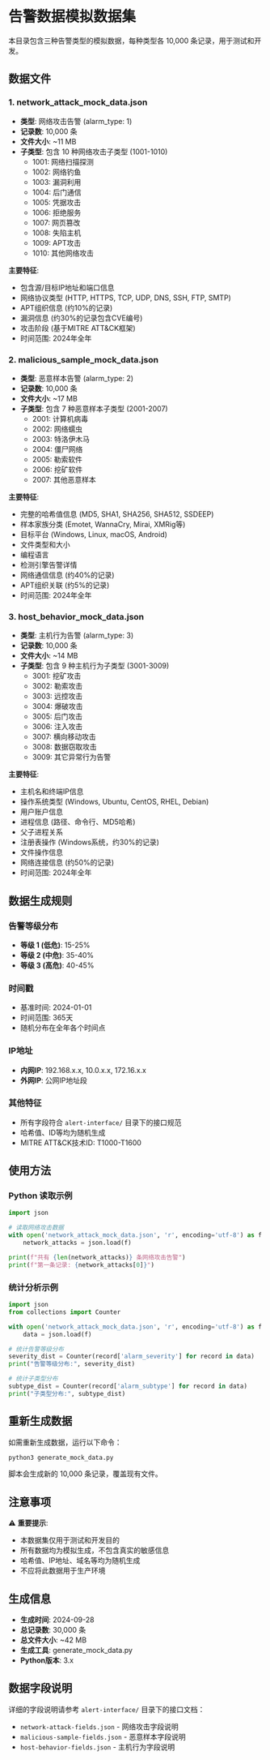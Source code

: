 # 告警数据模拟数据集

本目录包含三种告警类型的模拟数据，每种类型各 10,000 条记录，用于测试和开发。

## 数据文件

### 1. network_attack_mock_data.json
- **类型**: 网络攻击告警 (alarm_type: 1)
- **记录数**: 10,000 条
- **文件大小**: ~11 MB
- **子类型**: 包含 10 种网络攻击子类型 (1001-1010)
  - 1001: 网络扫描探测
  - 1002: 网络钓鱼
  - 1003: 漏洞利用
  - 1004: 后门通信
  - 1005: 凭据攻击
  - 1006: 拒绝服务
  - 1007: 网页篡改
  - 1008: 失陷主机
  - 1009: APT攻击
  - 1010: 其他网络攻击

**主要特征**:
- 包含源/目标IP地址和端口信息
- 网络协议类型 (HTTP, HTTPS, TCP, UDP, DNS, SSH, FTP, SMTP)
- APT组织信息 (约10%的记录)
- 漏洞信息 (约30%的记录包含CVE编号)
- 攻击阶段 (基于MITRE ATT&CK框架)
- 时间范围: 2024年全年

### 2. malicious_sample_mock_data.json
- **类型**: 恶意样本告警 (alarm_type: 2)
- **记录数**: 10,000 条
- **文件大小**: ~17 MB
- **子类型**: 包含 7 种恶意样本子类型 (2001-2007)
  - 2001: 计算机病毒
  - 2002: 网络蠕虫
  - 2003: 特洛伊木马
  - 2004: 僵尸网络
  - 2005: 勒索软件
  - 2006: 挖矿软件
  - 2007: 其他恶意样本

**主要特征**:
- 完整的哈希值信息 (MD5, SHA1, SHA256, SHA512, SSDEEP)
- 样本家族分类 (Emotet, WannaCry, Mirai, XMRig等)
- 目标平台 (Windows, Linux, macOS, Android)
- 文件类型和大小
- 编程语言
- 检测引擎告警详情
- 网络通信信息 (约40%的记录)
- APT组织关联 (约5%的记录)
- 时间范围: 2024年全年

### 3. host_behavior_mock_data.json
- **类型**: 主机行为告警 (alarm_type: 3)
- **记录数**: 10,000 条
- **文件大小**: ~14 MB
- **子类型**: 包含 9 种主机行为子类型 (3001-3009)
  - 3001: 挖矿攻击
  - 3002: 勒索攻击
  - 3003: 远控攻击
  - 3004: 爆破攻击
  - 3005: 后门攻击
  - 3006: 注入攻击
  - 3007: 横向移动攻击
  - 3008: 数据窃取攻击
  - 3009: 其它异常行为告警

**主要特征**:
- 主机名和终端IP信息
- 操作系统类型 (Windows, Ubuntu, CentOS, RHEL, Debian)
- 用户账户信息
- 进程信息 (路径、命令行、MD5哈希)
- 父子进程关系
- 注册表操作 (Windows系统，约30%的记录)
- 文件操作信息
- 网络连接信息 (约50%的记录)
- 时间范围: 2024年全年

## 数据生成规则

### 告警等级分布
- **等级 1 (低危)**: 15-25%
- **等级 2 (中危)**: 35-40%
- **等级 3 (高危)**: 40-45%

### 时间戳
- 基准时间: 2024-01-01
- 时间范围: 365天
- 随机分布在全年各个时间点

### IP地址
- **内网IP**: 192.168.x.x, 10.0.x.x, 172.16.x.x
- **外网IP**: 公网IP地址段

### 其他特征
- 所有字段符合 `alert-interface/` 目录下的接口规范
- 哈希值、ID等均为随机生成
- MITRE ATT&CK技术ID: T1000-T1600

## 使用方法

### Python 读取示例
```python
import json

# 读取网络攻击数据
with open('network_attack_mock_data.json', 'r', encoding='utf-8') as f:
    network_attacks = json.load(f)

print(f"共有 {len(network_attacks)} 条网络攻击告警")
print(f"第一条记录: {network_attacks[0]}")
```

### 统计分析示例
```python
import json
from collections import Counter

with open('network_attack_mock_data.json', 'r', encoding='utf-8') as f:
    data = json.load(f)

# 统计告警等级分布
severity_dist = Counter(record['alarm_severity'] for record in data)
print("告警等级分布:", severity_dist)

# 统计子类型分布
subtype_dist = Counter(record['alarm_subtype'] for record in data)
print("子类型分布:", subtype_dist)
```

## 重新生成数据

如需重新生成数据，运行以下命令：

```bash
python3 generate_mock_data.py
```

脚本会生成新的 10,000 条记录，覆盖现有文件。

## 注意事项

⚠️ **重要提示**:
- 本数据集仅用于测试和开发目的
- 所有数据均为模拟生成，不包含真实的敏感信息
- 哈希值、IP地址、域名等均为随机生成
- 不应将此数据用于生产环境

## 生成信息

- **生成时间**: 2024-09-28
- **总记录数**: 30,000 条
- **总文件大小**: ~42 MB
- **生成工具**: generate_mock_data.py
- **Python版本**: 3.x

## 数据字段说明

详细的字段说明请参考 `alert-interface/` 目录下的接口文档：
- `network-attack-fields.json` - 网络攻击字段说明
- `malicious-sample-fields.json` - 恶意样本字段说明
- `host-behavior-fields.json` - 主机行为字段说明